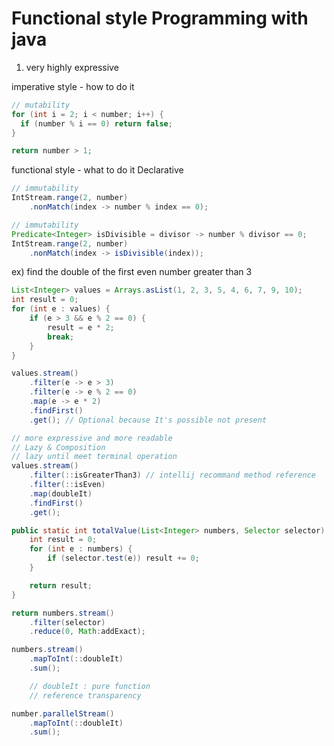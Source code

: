 # Functional style Programming with java

1. very highly expressive

imperative style - how to do it
```java
// mutability
for (int i = 2; i < number; i++) {
  if (number % i == 0) return false;
}

return number > 1;
```

functional style - what to do it
Declarative
```java
// immutability
IntStream.range(2, number)
	.nonMatch(index -> number % index == 0);
```
```java
// immutability
Predicate<Integer> isDivisible = divisor -> number % divisor == 0;
IntStream.range(2, number)
	.nonMatch(index -> isDivisible(index));
```

ex) find the double of the first even number greater than 3
```java
List<Integer> values = Arrays.asList(1, 2, 3, 5, 4, 6, 7, 9, 10);
int result = 0;
for (int e : values) {
    if (e > 3 && e % 2 == 0) {
	    result = e * 2;
		break;
	}
}

values.stream()
	.filter(e -> e > 3)
	.filter(e -> e % 2 == 0)
	.map(e -> e * 2)
	.findFirst()
	.get(); // Optional because It's possible not present

// more expressive and more readable
// Lazy & Composition
// lazy until meet terminal operation
values.stream()
	.filter(::isGreaterThan3) // intellij recommand method reference
	.filter(::isEven)
	.map(doubleIt)
	.findFirst()
	.get();
```
```java
public static int totalValue(List<Integer> numbers, Selector selector) {
	int result = 0;
	for (int e : numbers) {
		if (selector.test(e)) result += 0;
	}

	return result;
}

return numbers.stream()
	.filter(selector)
	.reduce(0, Math:addExact);
```
```java
numbers.stream()
	.mapToInt(::doubleIt)
	.sum();

	// doubleIt : pure function
	// reference transparency

number.parallelStream()
	.mapToInt(::doubleIt)
	.sum();
```